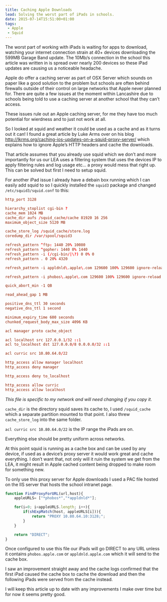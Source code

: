 ```yaml
---
title: Caching Apple Downloads
lead: Solving the worst part of iPads in schools.
date: 2015-07-14T15:51:00+01:00
tags:
 - Apple
 - Squid
---
```

The worst part of working with iPads is waiting for apps to download, watching your internet connection strain at 40+ devices downloading the 599MB Garage Band update. The 10Mb/s connection in the school this article was written in is spread over nearly 200 devices so these iPad updates are causing us a noticeable headache.

Apple do offer a caching server as part of OSX Server which sounds on paper like a good solution to the problem but schools are often behind firewalls outside of their control on large networks that Apple never planned for. There are quite a few issues at the moment within Lancashire due to schools being told to use a caching server at another school that they can’t access.

These issues rule out an Apple caching server, for me they have too much potential for wierdness and to just not work at all.

So I looked at squid and weather it could be used as a cache and as it turns out it can! I found a great article by Luke Arms over on his blog http://lkrms.org/caching-ios-updates-on-a-squid-proxy-server/ which explains how to ignore Apple’s HTTP headers and cache the downloads.

That article assumes that you already use squid which we don’t and more importantly for us our LEA uses a filtering system that uses the devices IP to apply filtering rules and log usage etc… a proxy would mess that right up. This can be solved but first I need to setup squid.

For another iPad issue I already have a debain box running which I can easily add squid to so I quickly installed the `squid3` package and changed `/etc/squid3/squid.conf` to this:

```conf
http_port 3128

hierarchy_stoplist cgi-bin ?
cache_mem 1024 MB
cache_dir aufs /squid_cache/cache 81920 16 256
maximum_object_size 5120 MB

cache_store_log /squid_cache/store.log
coredump_dir /var/spool/squid3

refresh_pattern ^ftp: 1440 20% 10080
refresh_pattern ^gopher: 1440 0% 1440
refresh_pattern -i (/cgi-bin/|\?) 0 0% 0
refresh_pattern . 0 20% 4320

refresh_pattern -i appldnld\.apple\.com 129600 100% 129600 ignore-reload ignore-no-store override-expire override-lastmod ignore-must-revalidate

refresh_pattern -i phobos\.apple\.com 129600 100% 129600 ignore-reload ignore-no-store override-expire override-lastmod ignore-must-revalidate

quick_abort_min -1 QB

read_ahead_gap 1 MB

positive_dns_ttl 30 seconds
negative_dns_ttl 1 second

minimum_expiry_time 600 seconds
chunked_request_body_max_size 4096 KB

acl manager proto cache_object

acl localhost src 127.0.0.1/32 ::1
acl to_localhost dst 127.0.0.0/8 0.0.0.0/32 ::1

acl curric src 10.80.64.0/22

http_access allow manager localhost
http_access deny manager

http_access deny to_localhost

http_access allow curric
http_access allow localhost
```

*This file is specific to my network and will need changing if you copy it.*

`cache_dir` is the directory squid saves its cache to, I used `/squid_cache` which a separate partition mounted to that point. I also threw `cache_store_log` into the same folder.

`acl curric src 10.80.64.0/22` is the IP range the iPads are on.

Everything else should be pretty uniform across networks.

At this point squid is running as a cache box and can be used by any device, if used as a device’s proxy server it would work great and cache everything. I don’t want that, not only will it ruin the system we get from the LEA, it might result in Apple cached content being dropped to make room for something new.

To only use this proxy server for Apple downloads I used a PAC file hosted on the IIS server that hosts the school intranet page.

```javascript
function FindProxyForURL(url,host){
    appleURLS= ["*phobos*","*appldnld*"];

    for(i=0; i<appleURLS.length; i++){
        if(shExpMatch(host, appleURLS[i])){
            return "PROXY 10.80.64.10:3128;";
        }
    }

    return "DIRECT";
}
```

Once configured to use this file our iPads will go DIRECT to any URL unless it contains `phobos.apple.com` or `appldnld.apple.com` which it will send to the cache box.

I saw an improvement straight away and the cache logs confirmed that the first iPad caused the cache box to cache the download and then the following iPads were served from the cache instead.

I will keep this article up to date with any improvements I make over time but for now it seems pretty good.
